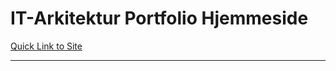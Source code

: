<h1>IT-Arkitektur Portfolio Hjemmeside</h1>
<a href="https://kresky.github.io/ita-projects/1st-Semester/Portfolio/">Quick Link to Site</a>
<hr>